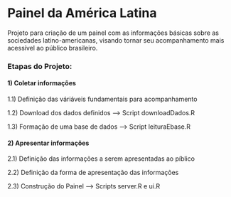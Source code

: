 # Painel da América Latina
Projeto para criação de um painel com as informações básicas sobre as sociedades latino-americanas, visando tornar seu acompanhamento mais acessível ao público brasileiro.

### Etapas do Projeto:

#### 1) Coletar informações
1.1) Definição das váriáveis fundamentais para acompanhamento

1.2) Download dos dados definidos --> Script downloadDados.R

1.3) Formação de uma base de dados --> Script leituraEbase.R

#### 2) Apresentar informações
2.1) Definição das informações a serem apresentadas ao píblico

2.2) Definição da forma de apresentação das informações

2.3) Construção do Painel --> Scripts server.R e ui.R
